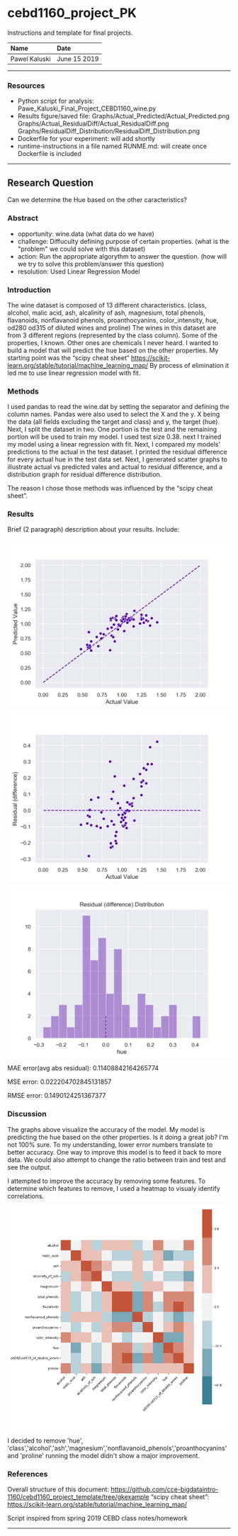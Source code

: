 # cebd1160_project_PK
Instructions and template for final projects.

| Name | Date |
|:-------|:---------------|
|Pawel Kaluski | June 15 2019|

-----

### Resources

- Python script for analysis: Pawe_Kaluski_Final_Project_CEBD1160_wine.py
- Results figure/saved file: 
Graphs/Actual_Predicted/Actual_Predicted.png
Graphs/Actual_ResidualDiff/Actual_ResidualDiff.png
Graphs/ResidualDiff_Distribution/ResidualDiff_Distribution.png
- Dockerfile for your experiment: will add shortly
- runtime-instructions in a file named RUNME.md: will create once Dockerfile is included

-----

## Research Question

Can we determine the Hue based on the other caracteristics?

### Abstract

- opportunity: wine.data (what data do we have)
- challenge: Diffuculty defining purpose of certain properties. (what is the "problem" we could solve with this dataset)
- action: Run the appropriate algorythm to answer the question. (how will we try to solve this problem/answer this question)
- resolution: Used Linear Regression Model

### Introduction

The wine dataset is composed of 13 different characteristics. (class, alcohol, malic acid, ash, alcalinity of ash, magnesium, total phenols, flavanoids, nonflavanoid phenols, proanthocyanins, color_intensity, hue, od280 od315 of diluted wines and proline) The wines in this dataset are from 3 different regions (represented by the class column). Some of the properties, I known. Other ones are chemicals I never heard. I wanted to build a model that will predict the hue based on the other properties. My starting point was the “scipy cheat sheet” https://scikit-learn.org/stable/tutorial/machine_learning_map/ By process of elimination it led me to use linear regression model with fit.

### Methods

I used pandas to read the wine.dat by setting the separator and defining the column names. Pandas were also used to select the X and the y. X being the data (all fields excluding the target and class) and y, the target (hue). Next, I split the dataset in two. One portion is the test and the remaining portion will be used to train my model. I used test size 0.38. next I trained my model using a linear regression with fit. Next, I compared my models' predictions to the actual in the test dataset. I printed the residual difference for every actual hue in the test data set. Next, I generated scatter graphs to illustrate actual vs predicted vales and actual to residual difference, and a distribution graph for residual difference distribution.

The reason I chose those methods was influenced by the “scipy cheat sheet”.


### Results

Brief (2 paragraph) description about your results. Include:

![performange figure](Graphs/Actual_Predicted/Actual_Predicted.png)

![matrix](Graphs/Actual_ResidualDiff/Actual_ResidualDiff.png)

![matrix](Graphs/ResidualDiff_Distribution/ResidualDiff_Distribution.png)


MAE error(avg abs residual): 0.11408842164265774

MSE error: 0.022204702845131857

RMSE error: 0.1490124251367377


### Discussion

The graphs above visualize the accuracy of the model. My model is predicting the hue based on the other properties. Is it doing a great job? I'm not 100% sure. To my understanding, lower error numbers translate to better accuracy. One way to improve this model is to feed it back to more data. We could also attempt to change the ratio between train and test and see the output. 

I attempted to improve the accuracy by removing some features. To determine which features to remove, I used a heatmap to visualy identify correlations.

![matrix](chart/heatmap-all.png)

I decided to remove 'hue', 'class','alcohol','ash','magnesium','nonflavanoid_phenols','proanthocyanins' and 'proline'
running the model didn't show a major improvement.

### References

Overall structure of this document: https://github.com/cce-bigdataintro-1160/cebd1160_project_template/tree/gkexample
“scipy cheat sheet”: https://scikit-learn.org/stable/tutorial/machine_learning_map/

Script inspired from spring 2019 CEBD class notes/homework


-------
